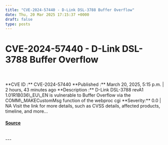 ```yaml
---
title: "CVE-2024-57440 - D-Link DSL-3788 Buffer Overflow"
date: Thu, 20 Mar 2025 17:15:37 +0000
draft: false
type: posts
---
```

# CVE-2024-57440 - D-Link DSL-3788 Buffer Overflow

<br/>

<br/>
**CVE ID :** CVE-2024-57440  
**Published :** March 20, 2025, 5:15 p.m. | 2 hours, 43 minutes ago  
**Description :** D-Link DSL-3788 revA1 1.01R1B036\_EU\_EN is vulnerable to Buffer Overflow via the COMM\_MAKECustomMsg function of the webproc cgi  
**Severity:** 0.0 | NA  
Visit the link for more details, such as CVSS details, affected products, timeline, and more...

#### [Source](https://cvefeed.io/vuln/detail/CVE-2024-57440)

<br/>
---
